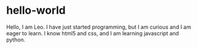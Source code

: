 # hello-world
Hello, I am Leo. I have just started programming, but I am curious and I am eager to learn.
I know html5 and css, and I am learning javascript and python.
